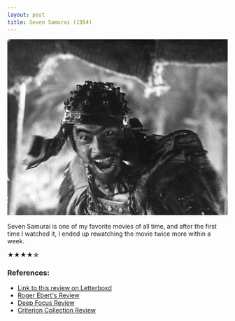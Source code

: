 ```yaml
---
layout: post
title: Seven Samurai (1954)
---
```


![image info](https://raw.githubusercontent.com/abadari3/abadari3.github.io/master/_images/sevensamurai1.jpeg)

Seven Samurai is one of my favorite movies of all time, and after the first time I watched it, I ended up rewatching the movie twice more within a week. 

★★★★☆



### References:
- [Link to this review on Letterboxd]()
- [Roger Ebert's Review](https://www.rogerebert.com/reviews/great-movie-the-seven-samurai-1954)
- [Deep Focus Review](https://deepfocusreview.com/definitives/seven-samurai/)
- [Criterion Collection Review](https://www.criterion.com/current/posts/19-seven-samurai)

<!-- 

    [NbConvertApp] Converting notebook post.ipynb to markdown
    [NbConvertApp] Writing 589 bytes to _posts/2022-12-24-Seven Samurai 1954.md


-->
